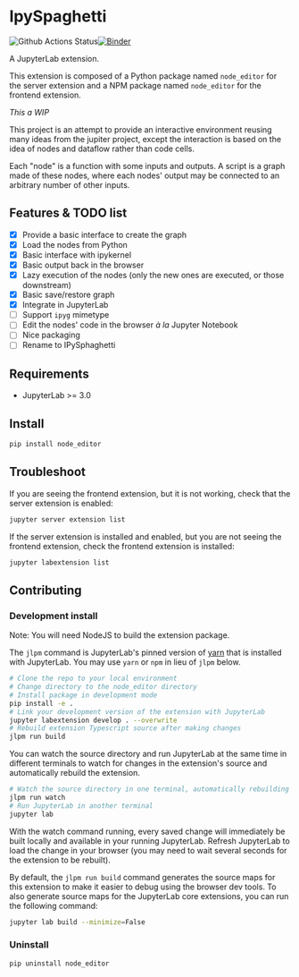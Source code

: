 # IpySpaghetti

![Github Actions Status](https://github.com/cphyc/node_editor/workflows/Build/badge.svg)[![Binder](https://mybinder.org/badge_logo.svg)](https://mybinder.org/v2/gh/cphyc/node_editor/main?urlpath=lab)

A JupyterLab extension.

This extension is composed of a Python package named `node_editor`
for the server extension and a NPM package named `node_editor`
for the frontend extension.

*This a WIP*

This project is an attempt to provide an interactive environment reusing many ideas from the jupiter project, except the interaction is based on the idea of nodes and dataflow rather than code cells.

Each "node" is a function with some inputs and outputs. A script is a graph made of these nodes, where each nodes' output may be connected to an arbitrary number of other inputs.

## Features & TODO list

- [x] Provide a basic interface to create the graph
- [x] Load the nodes from Python
- [x] Basic interface with ipykernel
- [x] Basic output back in the browser
- [x] Lazy execution of the nodes (only the new ones are executed, or those downstream)
- [x] Basic save/restore graph
- [x] Integrate in JupyterLab
- [ ] Support `ipyg` mimetype
- [ ] Edit the nodes' code in the browser _à la_ Jupyter Notebook
- [ ] Nice packaging
- [ ] Rename to IPySphaghetti

## Requirements

* JupyterLab >= 3.0

## Install

```bash
pip install node_editor
```


## Troubleshoot

If you are seeing the frontend extension, but it is not working, check
that the server extension is enabled:

```bash
jupyter server extension list
```

If the server extension is installed and enabled, but you are not seeing
the frontend extension, check the frontend extension is installed:

```bash
jupyter labextension list
```


## Contributing

### Development install

Note: You will need NodeJS to build the extension package.

The `jlpm` command is JupyterLab's pinned version of
[yarn](https://yarnpkg.com/) that is installed with JupyterLab. You may use
`yarn` or `npm` in lieu of `jlpm` below.

```bash
# Clone the repo to your local environment
# Change directory to the node_editor directory
# Install package in development mode
pip install -e .
# Link your development version of the extension with JupyterLab
jupyter labextension develop . --overwrite
# Rebuild extension Typescript source after making changes
jlpm run build
```

You can watch the source directory and run JupyterLab at the same time in different terminals to watch for changes in the extension's source and automatically rebuild the extension.

```bash
# Watch the source directory in one terminal, automatically rebuilding when needed
jlpm run watch
# Run JupyterLab in another terminal
jupyter lab
```

With the watch command running, every saved change will immediately be built locally and available in your running JupyterLab. Refresh JupyterLab to load the change in your browser (you may need to wait several seconds for the extension to be rebuilt).

By default, the `jlpm run build` command generates the source maps for this extension to make it easier to debug using the browser dev tools. To also generate source maps for the JupyterLab core extensions, you can run the following command:

```bash
jupyter lab build --minimize=False
```

### Uninstall

```bash
pip uninstall node_editor
```
